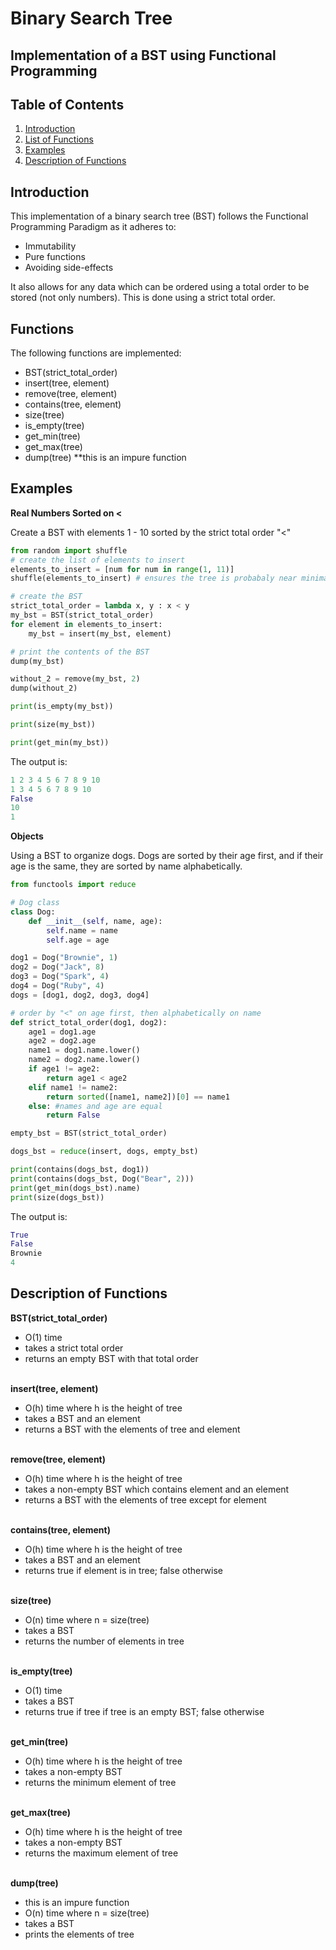 # Binary Search Tree

## Implementation of a BST using Functional Programming

## Table of Contents

1. [Introduction](#introduction)
2. [List of Functions](#functions)
3. [Examples](#examples)
4. [Description of Functions](#description-of-functions)

## Introduction

This implementation of a binary search tree (BST) follows the Functional Programming Paradigm as it adheres to:
-   Immutability
-   Pure functions
-   Avoiding side-effects

It also allows for any data which can be ordered using a total order to be stored (not only numbers). This is done using a strict total order. 

## Functions

The following functions are implemented:
-   BST(strict_total_order)
-   insert(tree, element)
-   remove(tree, element)
-   contains(tree, element)
-   size(tree)
-   is_empty(tree)
-   get_min(tree)
-   get_max(tree)
-   dump(tree) \*\*this is an impure function

## Examples

**Real Numbers Sorted on <**

Create a BST with elements 1 - 10 sorted by the strict total order "<"
```python
from random import shuffle
# create the list of elements to insert
elements_to_insert = [num for num in range(1, 11)]
shuffle(elements_to_insert) # ensures the tree is probabaly near minimal height

# create the BST
strict_total_order = lambda x, y : x < y
my_bst = BST(strict_total_order)
for element in elements_to_insert:
	my_bst = insert(my_bst, element)

# print the contents of the BST
dump(my_bst)

without_2 = remove(my_bst, 2)
dump(without_2)

print(is_empty(my_bst))

print(size(my_bst))

print(get_min(my_bst))
```

The output is:
```python
1 2 3 4 5 6 7 8 9 10
1 3 4 5 6 7 8 9 10
False
10
1
```


**Objects**

Using a BST to organize dogs. Dogs are sorted by their age first, and if their age is the same, they are sorted by name alphabetically.
```python
from functools import reduce

# Dog class
class Dog:
	def __init__(self, name, age):
		self.name = name
		self.age = age

dog1 = Dog("Brownie", 1)
dog2 = Dog("Jack", 8)
dog3 = Dog("Spark", 4)
dog4 = Dog("Ruby", 4)
dogs = [dog1, dog2, dog3, dog4]

# order by "<" on age first, then alphabetically on name
def strict_total_order(dog1, dog2):
	age1 = dog1.age
	age2 = dog2.age
	name1 = dog1.name.lower()
	name2 = dog2.name.lower()
	if age1 != age2:
		return age1 < age2
	elif name1 != name2:
		return sorted([name1, name2])[0] == name1
	else: #names and age are equal
		return False

empty_bst = BST(strict_total_order)

dogs_bst = reduce(insert, dogs, empty_bst)

print(contains(dogs_bst, dog1))
print(contains(dogs_bst, Dog("Bear", 2)))
print(get_min(dogs_bst).name)
print(size(dogs_bst))
```

The output is:
```python
True
False
Brownie
4
```


## Description of Functions

**BST(strict_total_order)**
-   O(1) time
-   takes a strict total order
-   returns an empty BST with that total order <br> <br>

**insert(tree, element)**
-   O(h) time where h is the height of tree
-   takes a BST and an element
-   returns a BST with the elements of tree and element <br> <br>

**remove(tree, element)**
-   O(h) time where h is the height of tree
-   takes a non-empty BST which contains element and an element
-   returns a BST with the elements of tree except for element <br> <br>

**contains(tree, element)**
-   O(h) time where h is the height of tree
-   takes a BST and an element
-   returns true if element is in tree; false otherwise <br> <br>

**size(tree)**
-   O(n) time where n = size(tree)
-   takes a BST
-   returns the number of elements in tree <br> <br>

**is_empty(tree)**
-   O(1) time
-   takes a BST
-   returns true if tree if tree is an empty BST; false otherwise <br> <br>

**get_min(tree)**
-   O(h) time where h is the height of tree
-   takes a non-empty BST
-   returns the minimum element of tree <br> <br>

**get_max(tree)**
-   O(h) time where h is the height of tree
-   takes a non-empty BST
-   returns the maximum element of tree <br> <br>

**dump(tree)**
-   this is an impure function
-   O(n) time where n = size(tree)
-   takes a BST
-   prints the elements of tree

